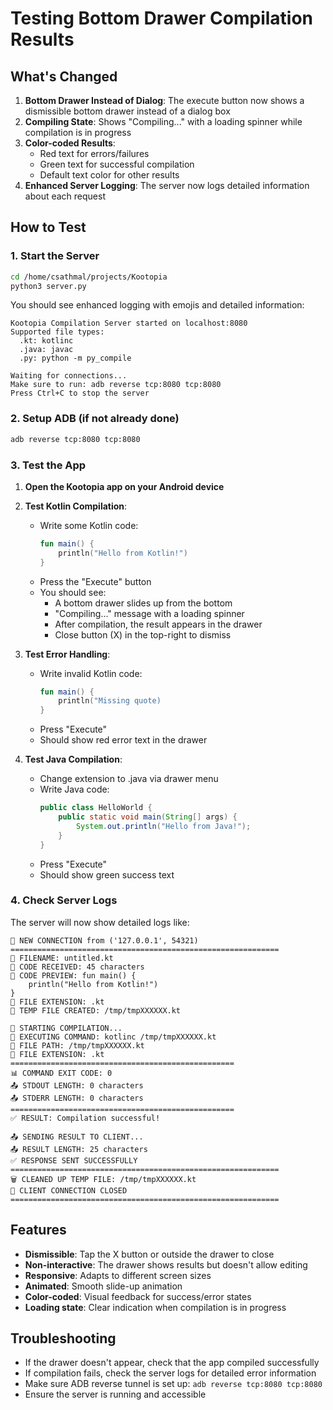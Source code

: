 # Testing Bottom Drawer Compilation Results

## What's Changed

1. **Bottom Drawer Instead of Dialog**: The execute button now shows a dismissible bottom drawer instead of a dialog box
2. **Compiling State**: Shows "Compiling..." with a loading spinner while compilation is in progress
3. **Color-coded Results**: 
   - Red text for errors/failures
   - Green text for successful compilation
   - Default text color for other results
4. **Enhanced Server Logging**: The server now logs detailed information about each request

## How to Test

### 1. Start the Server
```bash
cd /home/csathmal/projects/Kootopia
python3 server.py
```

You should see enhanced logging with emojis and detailed information:
```
Kootopia Compilation Server started on localhost:8080
Supported file types:
  .kt: kotlinc
  .java: javac
  .py: python -m py_compile

Waiting for connections...
Make sure to run: adb reverse tcp:8080 tcp:8080
Press Ctrl+C to stop the server
```

### 2. Setup ADB (if not already done)
```bash
adb reverse tcp:8080 tcp:8080
```

### 3. Test the App

1. **Open the Kootopia app on your Android device**
2. **Test Kotlin Compilation**:
   - Write some Kotlin code:
     ```kotlin
     fun main() {
         println("Hello from Kotlin!")
     }
     ```
   - Press the "Execute" button
   - You should see:
     - A bottom drawer slides up from the bottom
     - "Compiling..." message with a loading spinner
     - After compilation, the result appears in the drawer
     - Close button (X) in the top-right to dismiss

3. **Test Error Handling**:
   - Write invalid Kotlin code:
     ```kotlin
     fun main() {
         println("Missing quote)
     }
     ```
   - Press "Execute"
   - Should show red error text in the drawer

4. **Test Java Compilation**:
   - Change extension to .java via drawer menu
   - Write Java code:
     ```java
     public class HelloWorld {
         public static void main(String[] args) {
             System.out.println("Hello from Java!");
         }
     }
     ```
   - Press "Execute"
   - Should show green success text

### 4. Check Server Logs

The server will now show detailed logs like:
```
🔌 NEW CONNECTION from ('127.0.0.1', 54321)
============================================================
📄 FILENAME: untitled.kt
📝 CODE RECEIVED: 45 characters
📝 CODE PREVIEW: fun main() {
    println("Hello from Kotlin!")
}
🔧 FILE EXTENSION: .kt
💾 TEMP FILE CREATED: /tmp/tmpXXXXXX.kt

🚀 STARTING COMPILATION...
🔧 EXECUTING COMMAND: kotlinc /tmp/tmpXXXXXX.kt
📁 FILE PATH: /tmp/tmpXXXXXX.kt
📄 FILE EXTENSION: .kt
==================================================
📊 COMMAND EXIT CODE: 0
📤 STDOUT LENGTH: 0 characters
📤 STDERR LENGTH: 0 characters
==================================================
✅ RESULT: Compilation successful!

📤 SENDING RESULT TO CLIENT...
📤 RESULT LENGTH: 25 characters
✅ RESPONSE SENT SUCCESSFULLY
============================================================
🗑️ CLEANED UP TEMP FILE: /tmp/tmpXXXXXX.kt
🔌 CLIENT CONNECTION CLOSED
============================================================
```

## Features

- **Dismissible**: Tap the X button or outside the drawer to close
- **Non-interactive**: The drawer shows results but doesn't allow editing
- **Responsive**: Adapts to different screen sizes
- **Animated**: Smooth slide-up animation
- **Color-coded**: Visual feedback for success/error states
- **Loading state**: Clear indication when compilation is in progress

## Troubleshooting

- If the drawer doesn't appear, check that the app compiled successfully
- If compilation fails, check the server logs for detailed error information
- Make sure ADB reverse tunnel is set up: `adb reverse tcp:8080 tcp:8080`
- Ensure the server is running and accessible
